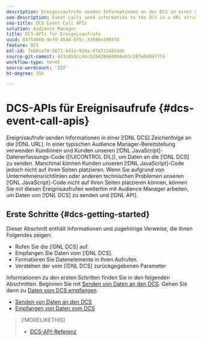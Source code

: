 ```yaml
---
description: Ereignisaufrufe senden Informationen an das DCS in einer URL-Zeichenfolge. Bei einer typischen Audience Manager-Bereitstellung nutzen Kunden unseren JavaScript-Datenerfassungscode (DIL), um Daten an das DCS zu senden. Manchmal können Kunden jedoch unseren JavaScript-Code nicht auf ihre Seiten platzieren. Wenn Sie aufgrund von Firmenrichtlinien oder anderen technischen Problemen unseren JavaScript-Code nicht auf Ihren Seiten platzieren können, können Sie mit Audience Manager trotzdem Daten vom DCS mit diesen Ereignisaufruf-APIs senden und zurückerhalten.
seo-description: Event calls send information to the DCS in a URL string. In a typical Audience Manager deployment, customers use our JavaScript data collection code (DIL) to send data to the DCS. However, sometimes customers cannot put our JavaScript code on their pages. If company policies or other technical issues prevent you from placing our JavaScript code on your pages, you can still work with Audience Manager to send and return data from DCS with these event call APIs.
seo-title: DCS Event Call APIs
solution: Audience Manager
title: DCS-APIs für Ereignisaufrufe
uuid: 84754960-9ef0-454d-8f5c-33846e2494f6
feature: DCS
exl-id: 7eb0ce70-5871-441a-920a-97a711482dde
source-git-commit: 4d3c859cc4dc5294286680b0e63c287e0409f7fd
workflow-type: tm+mt
source-wordcount: '227'
ht-degree: 35%

---
```


# DCS-APIs für Ereignisaufrufe {#dcs-event-call-apis}

Ereignisaufrufe senden Informationen in einer [!DNL DCS] Zeichenfolge an die [!DNL URL]. In einer typischen Audience Manager-Bereitstellung verwenden Kundinnen und Kunden unseren [!DNL JavaScript]-Datenerfassungs-Code ([!UICONTROL DIL]), um Daten an die [!DNL DCS] zu senden. Manchmal können Kunden unseren [!DNL JavaScript]-Code jedoch nicht auf ihren Seiten platzieren. Wenn Sie aufgrund von Unternehmensrichtlinien oder anderen technischen Problemen unseren [!DNL JavaScript]-Code nicht auf Ihren Seiten platzieren können, können Sie mit diesen Ereignisaufrufen weiterhin mit Audience Manager arbeiten, um Daten von [!DNL DCS] zu senden und [!DNL API].

## Erste Schritte {#dcs-getting-started}

Dieser Abschnitt enthält Informationen und zugehörige Verweise, die Ihnen Folgendes zeigen:

* Rufen Sie die [!DNL DCS] auf.
* Empfangen Sie Daten vom [!DNL DCS].
* Formatieren Sie Datenelemente in Ihren Aufrufen.
* Verstehen der vom [!DNL DCS] zurückgegebenen Parameter

Informationen zu den ersten Schritten finden Sie in den folgenden Abschnitten. Beginnen Sie mit [Senden von Daten an den DCS](../../../api/dcs-intro/dcs-event-calls/dcs-url-send.md). Gehen Sie dann zu [Daten vom DCS empfangen](../../../api/dcs-intro/dcs-event-calls/dcs-url-receive.md).

* [Senden von Daten an den DCS](dcs-url-send.md)
* [Empfangen von Daten vom DCS](dcs-url-receive.md)

>[!MORELIKETHIS]
>
>* [DCS-API-Referenz](../../../api/dcs-intro/dcs-api-reference/dcs-api-methods.md)
